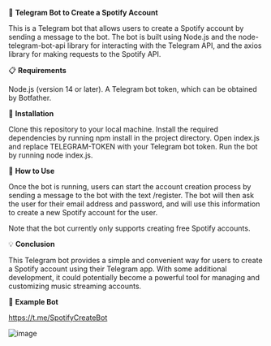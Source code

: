 🤖 **Telegram Bot to Create a Spotify Account**

This is a Telegram bot that allows users to create a Spotify account by sending a message to the bot. The bot is built using Node.js and the node-telegram-bot-api library for interacting with the Telegram API, and the axios library for making requests to the Spotify API.

📋 **Requirements**

Node.js (version 14 or later).
A Telegram bot token, which can be obtained by Botfather.

🚀 **Installation**

Clone this repository to your local machine.
Install the required dependencies by running npm install in the project directory.
Open index.js and replace TELEGRAM-TOKEN with your Telegram bot token.
Run the bot by running node index.js.

💬 **How to Use**

Once the bot is running, users can start the account creation process by sending a message to the bot with the text /register. The bot will then ask the user for their email address and password, and will use this information to create a new Spotify account for the user.

Note that the bot currently only supports creating free Spotify accounts.

💡 **Conclusion**

This Telegram bot provides a simple and convenient way for users to create a Spotify account using their Telegram app. With some additional development, it could potentially become a powerful tool for managing and customizing music streaming accounts.

🤖 **Example Bot**

https://t.me/SpotifyCreateBot

![image](https://user-images.githubusercontent.com/59771519/231192884-8b93bf9a-53c9-411e-85e9-e26861dd2b6b.png)
